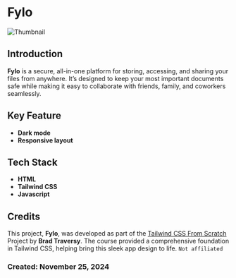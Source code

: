 # Fylo

![Thumbnail](/thumbnail/fylo.gif)

## Introduction
**Fylo** is a secure, all-in-one platform for storing, accessing, and sharing your files from anywhere. It’s designed to keep your most important documents safe while making it easy to collaborate with friends, family, and coworkers seamlessly.

## Key Feature
- **Dark mode**
- **Responsive layout**

## Tech Stack
- **HTML**
- **Tailwind CSS**
- **Javascript**

## Credits
This project, **Fylo**, was developed as part of the [Tailwind CSS From Scratch](https://www.udemy.com/course/tailwind-from-scratch) Project by **Brad Traversy**. The course provided a comprehensive foundation in Tailwind CSS, helping bring this sleek app design to life.   `Not affiliated`

### Created: November 25, 2024
